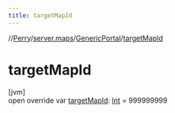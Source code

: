 ```yaml
---
title: targetMapId
---
```

//[Perry](../../../index.html)/[server.maps](../index.html)/[GenericPortal](index.html)/[targetMapId](target-map-id.html)



# targetMapId



[jvm]\
open override var [targetMapId](target-map-id.html): [Int](https://kotlinlang.org/api/latest/jvm/stdlib/kotlin/-int/index.html) = 999999999




